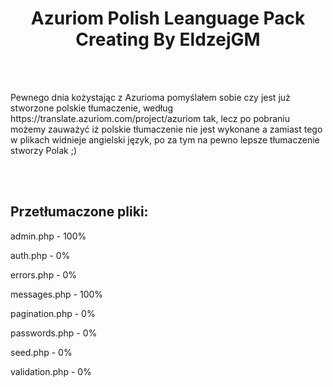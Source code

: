 <center><h1>Azuriom Polish Leanguage Pack Creating By EldzejGM</h1></center>
<br>
<br>
<p>Pewnego dnia kożystając z Azurioma pomyślałem sobie czy jest już stworzone polskie tłumaczenie, według https://translate.azuriom.com/project/azuriom tak, lecz po pobraniu możemy zauważyć iż polskie tłumaczenie nie jest wykonane a zamiast tego w plikach widnieje angielski język, po za tym na pewno lepsze tłumaczenie stworzy Polak ;)</p>
<br>
<br>
<h2>Przetłumaczone pliki:</h2>
<p>admin.php - 100%</p>
<p>auth.php - 0%</p>
<p>errors.php - 0%</p>
<p>messages.php - 100%</p>
<p>pagination.php - 0%</p>
<p>passwords.php - 0%</p>
<p>seed.php - 0%</p>
<p>validation.php - 0%</p>


